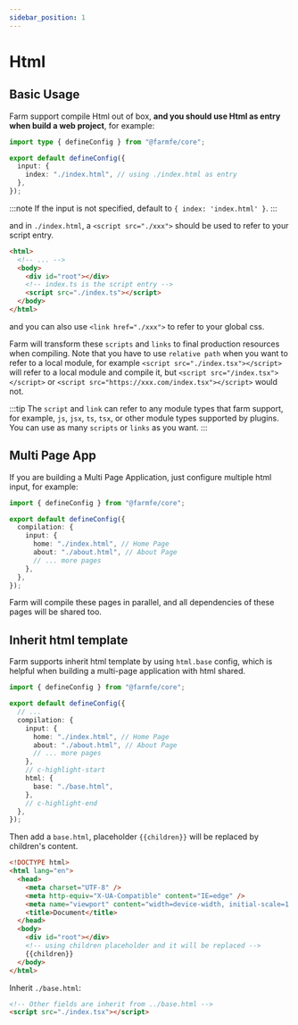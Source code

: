 ```yaml
---
sidebar_position: 1
---
```


# Html

## Basic Usage

Farm support compile Html out of box, **and you should use Html as entry when build a web project**, for example:

```ts title="farm.config.ts"
import type { defineConfig } from "@farmfe/core";

export default defineConfig({
  input: {
    index: "./index.html", // using ./index.html as entry
  },
});
```

:::note
If the input is not specified, default to `{ index: 'index.html' }`.
:::

and in `./index.html`, a `<script src="./xxx">` should be used to refer to your script entry.

```html title="./index.html"
<html>
  <!-- ... -->
  <body>
    <div id="root"></div>
    <!-- index.ts is the script entry -->
    <script src="./index.ts"></script>
  </body>
</html>
```

and you can also use `<link href="./xxx">` to refer to your global css.

Farm will transform these `scripts` and `links` to final production resources when compiling. Note that you have to use `relative path` when you want to refer to a local module, for example `<script src="./index.tsx"></script>` will refer to a local module and compile it, but `<script src="/index.tsx"></script>` or `<script src="https://xxx.com/index.tsx"></script>` would not.

:::tip
The `script` and `link` can refer to any module types that farm support, for example, `js`, `jsx`, `ts`, `tsx`, or other module types supported by plugins. You can use as many `scripts` or `links` as you want.
:::

## Multi Page App

If you are building a Multi Page Application, just configure multiple html input, for example:

```ts title="farm.config.ts"
import { defineConfig } from "@farmfe/core";

export default defineConfig({
  compilation: {
    input: {
      home: "./index.html", // Home Page
      about: "./about.html", // About Page
      // ... more pages
    },
  },
});
```

Farm will compile these pages in parallel, and all dependencies of these pages will be shared too.

## Inherit html template

Farm supports inherit html template by using `html.base` config, which is helpful when building a multi-page application with html shared.

```ts title="farm.config.ts"
import { defineConfig } from "@farmfe/core";

export default defineConfig({
  // ...
  compilation: {
    input: {
      home: "./index.html", // Home Page
      about: "./about.html", // About Page
      // ... more pages
    },
    // c-highlight-start
    html: {
      base: "./base.html",
    },
    // c-highlight-end
  },
});
```

Then add a `base.html`, placeholder `{{children}}` will be replaced by children's content.

```html title="./base.html"
<!DOCTYPE html>
<html lang="en">
  <head>
    <meta charset="UTF-8" />
    <meta http-equiv="X-UA-Compatible" content="IE=edge" />
    <meta name="viewport" content="width=device-width, initial-scale=1.0" />
    <title>Document</title>
  </head>
  <body>
    <div id="root"></div>
    <!-- using children placeholder and it will be replaced -->
    {{children}}
  </body>
</html>
```

Inherit `./base.html`:

```html title="./src/home.html"
<!-- Other fields are inherit from ../base.html -->
<script src="./index.tsx"></script>
```
